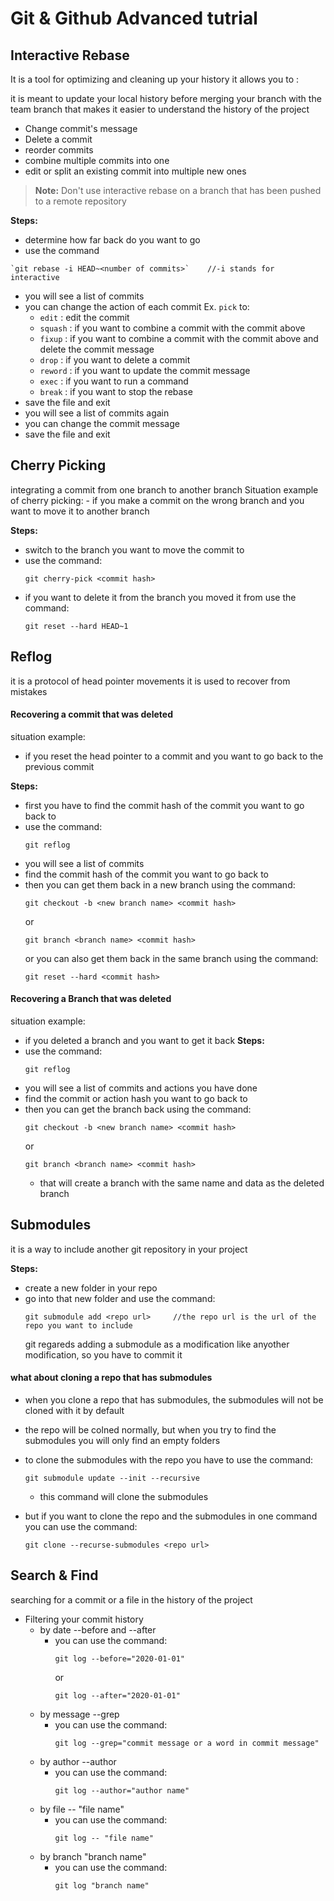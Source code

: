 # Git & Github Advanced tutrial

## Interactive Rebase

It is a tool for optimizing and cleaning up your history
it allows you to :

it is meant to update your local history before merging your branch with the team branch that makes it easier to understand the history of the project

- Change commit's message
- Delete a commit
- reorder commits
- combine multiple commits into one
- edit or split an existing commit into multiple new ones

> **Note:** Don't use interactive rebase on a branch that has been pushed to a remote repository

**Steps:**

- determine how far back do you want to go
- use the command

```
`git rebase -i HEAD~<number of commits>`    //-i stands for interactive
```

- you will see a list of commits
- you can change the action of each commit Ex. `pick` to:
  - `edit` : edit the commit
  - `squash` : if you want to combine a commit with the commit above
  - `fixup` : if you want to combine a commit with the commit above and delete the commit message
  - `drop` : if you want to delete a commit
  - `reword` : if you want to update the commit message
  - `exec` : if you want to run a command
  - `break` : if you want to stop the rebase
- save the file and exit
- you will see a list of commits again
- you can change the commit message
- save the file and exit

## Cherry Picking

integrating a commit from one branch to another branch
Situation example of cherry picking: - if you make a commit on the wrong branch and you want to move it to another branch

**Steps:**

- switch to the branch you want to move the commit to
- use the command:
  ```
  git cherry-pick <commit hash>
  ```
- if you want to delete it from the branch you moved it from use the command:
  ```
  git reset --hard HEAD~1
  ```

## Reflog

it is a protocol of head pointer movements
it is used to recover from mistakes

#### Recovering a commit that was deleted

situation example:

- if you reset the head pointer to a commit and you want to go back to the previous commit

**Steps:**

- first you have to find the commit hash of the commit you want to go back to
- use the command:
  ```
  git reflog
  ```
- you will see a list of commits
- find the commit hash of the commit you want to go back to
- then you can get them back in a new branch using the command:
  ```
  git checkout -b <new branch name> <commit hash>
  ```
  or
  ```
  git branch <branch name> <commit hash>
  ```
  or you can also get them back in the same branch using the command:
  ```
  git reset --hard <commit hash>
  ```

#### Recovering a Branch that was deleted

situation example:

- if you deleted a branch and you want to get it back
  **Steps:**
- use the command:
  ```
  git reflog
  ```
- you will see a list of commits and actions you have done
- find the commit or action hash you want to go back to
- then you can get the branch back using the command:
  ```
  git checkout -b <new branch name> <commit hash>
  ```
  or
  ```
  git branch <branch name> <commit hash>
  ```
  - that will create a branch with the same name and data as the deleted branch

## Submodules

it is a way to include another git repository in your project

**Steps:**

- create a new folder in your repo
- go into that new folder and use the command:
  ```
  git submodule add <repo url>     //the repo url is the url of the repo you want to include
  ```
  git regareds adding a submodule as a modification like anyother modification, so you have to commit it

#### what about cloning a repo that has submodules

- when you clone a repo that has submodules, the submodules will not be cloned with it by default

- the repo will be colned normally, but when you try to find the submodules you will only find an empty folders

- to clone the submodules with the repo you have to use the command:

  ```
  git submodule update --init --recursive
  ```

  - this command will clone the submodules

- but if you want to clone the repo and the submodules in one command you can use the command:
  ```
  git clone --recurse-submodules <repo url>
  ```

## Search & Find

searching for a commit or a file in the history of the project

- Filtering your commit history
  - by date --before and --after
    - you can use the command:
      ```
      git log --before="2020-01-01"
      ```
      or
      ```
      git log --after="2020-01-01"
      ```
  - by message --grep
    - you can use the command:
      ```
      git log --grep="commit message or a word in commit message"
      ```
  - by author --author
    - you can use the command:
      ```
      git log --author="author name"
      ```
  - by file -- "file name"
    - you can use the command:
      ```
      git log -- "file name"
      ```
  - by branch "branch name"
    - you can use the command:
      ```
      git log "branch name"
      ```

